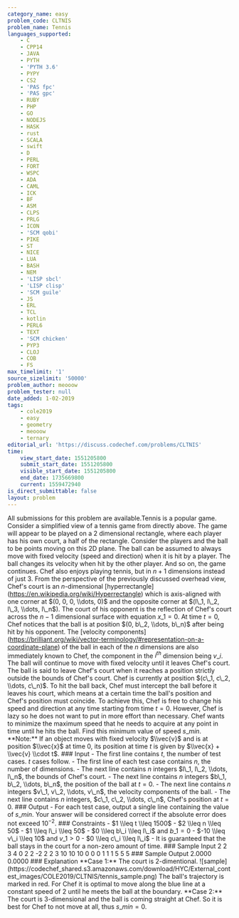 ```yaml
---
category_name: easy
problem_code: CLTNIS
problem_name: Tennis
languages_supported:
    - C
    - CPP14
    - JAVA
    - PYTH
    - 'PYTH 3.6'
    - PYPY
    - CS2
    - 'PAS fpc'
    - 'PAS gpc'
    - RUBY
    - PHP
    - GO
    - NODEJS
    - HASK
    - rust
    - SCALA
    - swift
    - D
    - PERL
    - FORT
    - WSPC
    - ADA
    - CAML
    - ICK
    - BF
    - ASM
    - CLPS
    - PRLG
    - ICON
    - 'SCM qobi'
    - PIKE
    - ST
    - NICE
    - LUA
    - BASH
    - NEM
    - 'LISP sbcl'
    - 'LISP clisp'
    - 'SCM guile'
    - JS
    - ERL
    - TCL
    - kotlin
    - PERL6
    - TEXT
    - 'SCM chicken'
    - PYP3
    - CLOJ
    - COB
    - FS
max_timelimit: '1'
source_sizelimit: '50000'
problem_author: meooow
problem_tester: null
date_added: 1-02-2019
tags:
    - cole2019
    - easy
    - geometry
    - meooow
    - ternary
editorial_url: 'https://discuss.codechef.com/problems/CLTNIS'
time:
    view_start_date: 1551205800
    submit_start_date: 1551205800
    visible_start_date: 1551205800
    end_date: 1735669800
    current: 1559472940
is_direct_submittable: false
layout: problem
---
```

All submissions for this problem are available.Tennis is a popular game. Consider a simplified view of a tennis game from directly above. The game will appear to be played on a 2 dimensional rectangle, where each player has his own court, a half of the rectangle. Consider the players and the ball to be points moving on this 2D plane. The ball can be assumed to always move with fixed velocity (speed and direction) when it is hit by a player. The ball changes its velocity when hit by the other player. And so on, the game continues. Chef also enjoys playing tennis, but in $n + 1$ dimensions instead of just 3. From the perspective of the previously discussed overhead view, Chef's court is an $n$-dimensional \[hyperrectangle\](https://en.wikipedia.org/wiki/Hyperrectangle) which is axis-aligned with one corner at $(0, 0, 0, \\dots, 0)$ and the opposite corner at $(l\_1, l\_2, l\_3, \\dots, l\_n$). The court of his opponent is the reflection of Chef's court across the $n - 1$ dimensional surface with equation $x\_1 = 0$. At time $t=0$, Chef notices that the ball is at position $(0, b\_2, \\dots, b\_n)$ after being hit by his opponent. The \[velocity components\](https://brilliant.org/wiki/vector-terminology/#representation-on-a-coordinate-plane) of the ball in each of the $n$ dimensions are also immediately known to Chef, the component in the $i^{th}$ dimension being $v\_i$. The ball will continue to move with fixed velocity until it leaves Chef's court. The ball is said to leave Chef's court when it reaches a position strictly outside the bounds of Chef's court. Chef is currently at position $(c\_1, c\_2, \\dots, c\_n)$. To hit the ball back, Chef must intercept the ball before it leaves his court, which means at a certain time the ball's position and Chef's position must coincide. To achieve this, Chef is free to change his speed and direction at any time starting from time $t=0$. However, Chef is lazy so he does not want to put in more effort than necessary. Chef wants to minimize the maximum speed that he needs to acquire at any point in time until he hits the ball. Find this minimum value of speed $s\_{min}$. \*\*Note:\*\* If an object moves with fixed velocity $\\vec{v}$ and is at position $\\vec{x}$ at time $0$, its position at time $t$ is given by $\\vec{x} + \\vec{v} \\cdot t$. ### Input - The first line contains $t$, the number of test cases. $t$ cases follow. - The first line of each test case contains $n$, the number of dimensions. - The next line contains $n$ integers $l\_1, l\_2, \\dots, l\_n$, the bounds of Chef's court. - The next line contains $n$ integers $b\_1, b\_2, \\dots, b\_n$, the position of the ball at $t=0$. - The next line contains $n$ integers $v\_1, v\_2, \\dots, v\_n$, the velocity components of the ball. - The next line contains $n$ integers, $c\_1, c\_2, \\dots, c\_n$, Chef's position at $t=0$. ### Output - For each test case, output a single line containing the value of $s\_{min}$. Your answer will be considered correct if the absolute error does not exceed $10^{-2}$. ### Constraints - $1 \\leq t \\leq 1500$ - $2 \\leq n \\leq 50$ - $1 \\leq l\_i \\leq 50$ - $0 \\leq b\_i \\leq l\_i$ and $b\_1 = 0$ - $-10 \\leq v\_i \\leq 10$ and $v\_1 > 0$ - $0 \\leq c\_i \\leq l\_i$ - It is guaranteed that the ball stays in the court for a non-zero amount of time. ### Sample Input 2 2 3 4 0 2 2 -2 2 2 3 10 10 10 0 0 0 1 1 1 5 5 5 ### Sample Output 2.0000 0.0000 ### Explanation \*\*Case 1:\*\* The court is 2-dimentional. !\[sample\](https://codechef\_shared.s3.amazonaws.com/download/HYC/External\_contest\_images/COLE2019/CLTNIS/tennis\_sample.png) The ball's trajectory is marked in red. For Chef it is optimal to move along the blue line at a constant speed of 2 until he meets the ball at the boundary. \*\*Case 2:\*\* The court is 3-dimensional and the ball is coming straight at Chef. So it is best for Chef to not move at all, thus $s\_{min} = 0$.
